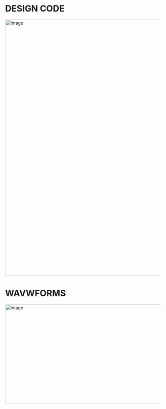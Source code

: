 
# DESIGN CODE

<img width="1889" height="829" alt="image" src="https://github.com/user-attachments/assets/3c8fd11c-2847-4662-b09c-58856394b0d0" />

# WAVWFORMS

<img width="1914" height="322" alt="image" src="https://github.com/user-attachments/assets/5cc21b16-1411-4591-b530-17eb38dfa180" />
